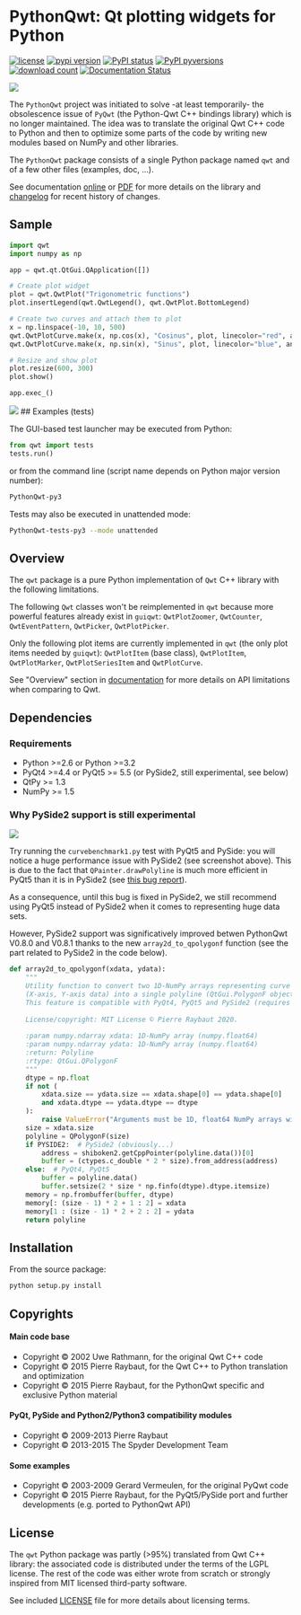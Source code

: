 # PythonQwt: Qt plotting widgets for Python

[![license](https://img.shields.io/pypi/l/PythonQwt.svg)](./LICENSE)
[![pypi version](https://img.shields.io/pypi/v/PythonQwt.svg)](https://pypi.org/project/PythonQwt/)
[![PyPI status](https://img.shields.io/pypi/status/PythonQwt.svg)](https://github.com/PierreRaybaut/PythonQwt)
[![PyPI pyversions](https://img.shields.io/pypi/pyversions/PythonQwt.svg)](https://pypi.python.org/pypi/PythonQwt/)
[![download count](https://img.shields.io/conda/dn/conda-forge/PythonQwt.svg)](https://www.anaconda.com/download/)
[![Documentation Status](https://readthedocs.org/projects/pythonqwt/badge/?version=latest)](https://pythonqwt.readthedocs.io/en/latest/?badge=latest)

<img src="https://raw.githubusercontent.com/PierreRaybaut/PythonQwt/master/qwt/tests/data/testlauncher.png">

The `PythonQwt` project was initiated to solve -at least temporarily- the 
obsolescence issue of `PyQwt` (the Python-Qwt C++ bindings library) which is 
no longer maintained. The idea was to translate the original Qwt C++ code to 
Python and then to optimize some parts of the code by writing new modules 
based on NumPy and other libraries.

The `PythonQwt` package consists of a single Python package named `qwt` and 
of a few other files (examples, doc, ...).

See documentation [online](https://pythonqwt.readthedocs.io/en/latest/) or [PDF](https://pythonqwt.readthedocs.io/_/downloads/en/latest/pdf/) for more details on 
the library and [changelog](CHANGELOG.md) for recent history of changes.

## Sample

```python
import qwt
import numpy as np

app = qwt.qt.QtGui.QApplication([])

# Create plot widget
plot = qwt.QwtPlot("Trigonometric functions")
plot.insertLegend(qwt.QwtLegend(), qwt.QwtPlot.BottomLegend)

# Create two curves and attach them to plot
x = np.linspace(-10, 10, 500)
qwt.QwtPlotCurve.make(x, np.cos(x), "Cosinus", plot, linecolor="red", antialiased=True)
qwt.QwtPlotCurve.make(x, np.sin(x), "Sinus", plot, linecolor="blue", antialiased=True)

# Resize and show plot
plot.resize(600, 300)
plot.show()

app.exec_()
```

<img src="https://raw.githubusercontent.com/PierreRaybaut/PythonQwt/master/doc/images/QwtPlot_example.png">
## Examples (tests)

The GUI-based test launcher may be executed from Python:

```python
from qwt import tests
tests.run()
```

or from the command line (script name depends on Python major version number):

```bash
PythonQwt-py3
```

Tests may also be executed in unattended mode:

```bash
PythonQwt-tests-py3 --mode unattended
```

## Overview

The `qwt` package is a pure Python implementation of `Qwt` C++ library with 
the following limitations.

The following `Qwt` classes won't be reimplemented in `qwt` because more
powerful features already exist in `guiqwt`: `QwtPlotZoomer`, 
`QwtCounter`, `QwtEventPattern`, `QwtPicker`, `QwtPlotPicker`.

Only the following plot items are currently implemented in `qwt` (the only 
plot items needed by `guiqwt`): `QwtPlotItem` (base class), `QwtPlotItem`, 
`QwtPlotMarker`, `QwtPlotSeriesItem` and `QwtPlotCurve`.

See "Overview" section in [documentation](https://pythonqwt.readthedocs.io/en/latest/) 
for more details on API limitations when comparing to Qwt.

## Dependencies

### Requirements ###
- Python >=2.6 or Python >=3.2
- PyQt4 >=4.4 or PyQt5 >= 5.5 (or PySide2, still experimental, see below)
- QtPy >= 1.3
- NumPy >= 1.5

### Why PySide2 support is still experimental ###

<img src="https://raw.githubusercontent.com/PierreRaybaut/PythonQwt/master/doc/images/pyqt5_vs_pyside2.png">

Try running the `curvebenchmark1.py` test with PyQt5 and PySide: you will notice a 
huge performance issue with PySide2 (see screenshot above). This is due to the fact 
that `QPainter.drawPolyline` is much more efficient in PyQt5 than it is in PySide2 
(see [this bug report](https://bugreports.qt.io/projects/PYSIDE/issues/PYSIDE-1366)).

As a consequence, until this bug is fixed in PySide2, we still recommend using PyQt5 
instead of PySide2 when it comes to representing huge data sets.

However, PySide2 support was significatively improved betwen PythonQwt V0.8.0 and 
V0.8.1 thanks to the new `array2d_to_qpolygonf` function (see the part related to 
PySide2 in the code below).

```python
def array2d_to_qpolygonf(xdata, ydata):
    """
    Utility function to convert two 1D-NumPy arrays representing curve data 
    (X-axis, Y-axis data) into a single polyline (QtGui.PolygonF object). 
    This feature is compatible with PyQt4, PyQt5 and PySide2 (requires QtPy).
    
    License/copyright: MIT License © Pierre Raybaut 2020.
    
    :param numpy.ndarray xdata: 1D-NumPy array (numpy.float64)
    :param numpy.ndarray ydata: 1D-NumPy array (numpy.float64)
    :return: Polyline
    :rtype: QtGui.QPolygonF
    """
    dtype = np.float
    if not (
        xdata.size == ydata.size == xdata.shape[0] == ydata.shape[0]
        and xdata.dtype == ydata.dtype == dtype
    ):
        raise ValueError("Arguments must be 1D, float64 NumPy arrays with same size")
    size = xdata.size
    polyline = QPolygonF(size)
    if PYSIDE2:  # PySide2 (obviously...)
        address = shiboken2.getCppPointer(polyline.data())[0]
        buffer = (ctypes.c_double * 2 * size).from_address(address)
    else:  # PyQt4, PyQt5
        buffer = polyline.data()
        buffer.setsize(2 * size * np.finfo(dtype).dtype.itemsize)
    memory = np.frombuffer(buffer, dtype)
    memory[: (size - 1) * 2 + 1 : 2] = xdata
    memory[1 : (size - 1) * 2 + 2 : 2] = ydata
    return polyline
```

## Installation

From the source package:

```bash
python setup.py install
```

## Copyrights

#### Main code base
- Copyright © 2002 Uwe Rathmann, for the original Qwt C++ code
- Copyright © 2015 Pierre Raybaut, for the Qwt C++ to Python translation and 
optimization
- Copyright © 2015 Pierre Raybaut, for the PythonQwt specific and exclusive 
Python material

#### PyQt, PySide and Python2/Python3 compatibility modules
- Copyright © 2009-2013 Pierre Raybaut
- Copyright © 2013-2015 The Spyder Development Team

#### Some examples
- Copyright © 2003-2009 Gerard Vermeulen, for the original PyQwt code
- Copyright © 2015 Pierre Raybaut, for the PyQt5/PySide port and further 
developments (e.g. ported to PythonQwt API)

## License

The `qwt` Python package was partly (>95%) translated from Qwt C++ library: 
the associated code is distributed under the terms of the LGPL license. The 
rest of the code was either wrote from scratch or strongly inspired from MIT 
licensed third-party software.

See included [LICENSE](LICENSE) file for more details about licensing terms.
